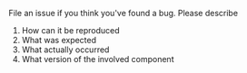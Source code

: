File an issue if you think you've found a bug. Please describe

1. How can it be reproduced
2. What was expected
3. What actually occurred
4. What version of the involved component
